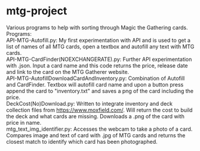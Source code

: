 # mtg-project
Various programs to help with sorting through Magic the Gathering cards.  
Programs:  
API-MTG-Autofill.py: My first experimentation with API and is used to get a list of names of all MTG cards, open a textbox
                     and autofill any text with MTG cards.  
API-MTG-CardFinder(NOEXCHANGERATE).py: Further API experimentation with .json. Input a card name and this code returns the
                     price, release date and link to the card on the MTG Gatherer website.  
API-MTG-AutofillDownloadCardAndInventory.py: Combination of Autofill and CardFinder. Textbox will autofill card name and
                     upon a button press append the card to "inventory.txt" and saves a png of the card including the price.  
DeckCost(No)Download.py: Written to integrate inventory and deck collection files from https://www.moxfield.com/. Will return
                     the cost to build the deck and what cards are missing. Downloads a .png of the card with price in name.  
mtg_text_img_identifier.py: Accesses the webcam to take a photo of a card. Compares image and text of card with .jpg of MTG
                     cards and returns the closest match to identify which card has been photographed.  

